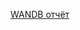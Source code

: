 [WANDB отчёт](https://wandb.ai/whatislove/sentiment_analysis/reports/Sentiment-analysis-RuSentiTweet--Vmlldzo0MzA2NTk1?accessToken=cxg4edxcvo6h4ay16pvc7ws7fz0vx3lhzrv6dsaqo6kgh8t2l1iwh17tllrammn8)